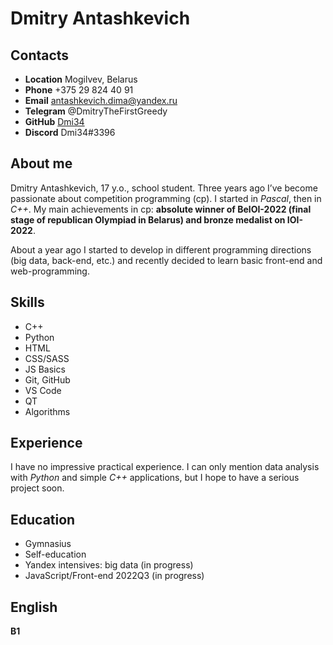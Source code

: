 # Dmitry Antashkevich
## Contacts
* **Location** Mogilvev, Belarus
* **Phone** +375 29 824 40 91
* **Email** antashkevich.dima@yandex.ru
* **Telegram** @DmitryTheFirstGreedy
* **GitHub** [Dmi34](https://github.com/Dmi34)
* **Discord** Dmi34#3396
## About me
Dmitry Antashkevich, 17 y.o., school student. Three years ago I’ve become passionate about competition programming (cp). I started in *Pascal*, then in *C++*.  My main achievements in cp: **absolute winner of BelOI-2022 (final stage of republican Olympiad in Belarus) and bronze medalist on IOI-2022**.

About a year ago I started to develop in different programming directions (big data, back-end, etc.) and recently decided to learn basic front-end and web-programming.
## Skills
* C++
* Python
* HTML
* CSS/SASS
* JS Basics
* Git, GitHub
* VS Code
* QT
* Algorithms
## Experience
I have no impressive practical experience. I can only mention data analysis with *Python* and simple *C++* applications, but I hope to have a serious project soon.
## Education
* Gymnasius
* Self-education
* Yandex intensives: big data (in progress)
* JavaScript/Front-end 2022Q3 (in progress)
## English
**B1**